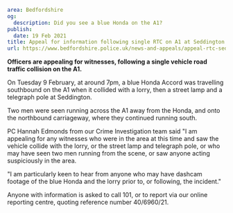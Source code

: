 ```yaml
area: Bedfordshire
og:
  description: Did you see a blue Honda on the A1?
publish:
  date: 19 Feb 2021
title: Appeal for information following single RTC on A1 at Seddington
url: https://www.bedfordshire.police.uk/news-and-appeals/appeal-rtc-seddington-feb21
```

**Officers are appealing for witnesses, following a single vehicle road traffic collision on the A1.**

On Tuesday 9 February, at around 7pm, a blue Honda Accord was travelling southbound on the A1 when it collided with a lorry, then a street lamp and a telegraph pole at Seddington.

Two men were seen running across the A1 away from the Honda, and onto the northbound carriageway, where they continued running south.

PC Hannah Edmonds from our Crime Investigation team said "I am appealing for any witnesses who were in the area at this time and saw the vehicle collide with the lorry, or the street lamp and telegraph pole, or who may have seen two men running from the scene, or saw anyone acting suspiciously in the area.

"I am particularly keen to hear from anyone who may have dashcam footage of the blue Honda and the lorry prior to, or following, the incident."

Anyone with information is asked to call 101, or to report via our online reporting centre, quoting reference number 40/6960/21.
